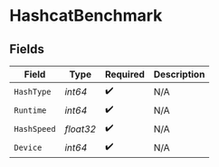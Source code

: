 # HashcatBenchmark


## Fields

| Field              | Type               | Required           | Description        |
| ------------------ | ------------------ | ------------------ | ------------------ |
| `HashType`         | *int64*            | :heavy_check_mark: | N/A                |
| `Runtime`          | *int64*            | :heavy_check_mark: | N/A                |
| `HashSpeed`        | *float32*          | :heavy_check_mark: | N/A                |
| `Device`           | *int64*            | :heavy_check_mark: | N/A                |